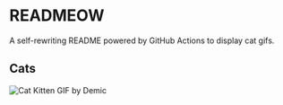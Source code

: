 # READMEOW

A self-rewriting README powered by GitHub Actions to display cat gifs.

## Cats

![Cat Kitten GIF by Demic](https://media4.giphy.com/media/3oriO0OEd9QIDdllqo/200.gif?cid=9acd02da3vubzg9dsuphwy7qioe38xmbsvseycvwp6szv5te&ep=v1_gifs_search&rid=200.gif&ct=g)
